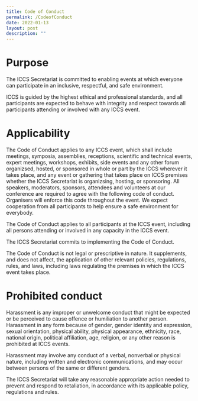 ```yaml
---
title: Code of Conduct
permalink: /CodeofConduct
date: 2022-01-13
layout: post
description: ""
---
```

# Purpose

The ICCS Secretariat is committed to enabling events at which everyone can participate in an inclusive, respectful, and safe environment.

ICCS is guided by the highest ethical and professional standards, and all participants are expected to behave with integrity and respect towards all participants attending or involved with any ICCS event.

# Applicability

The Code of Conduct applies to any ICCS event, which shall include meetings, symposia, assemblies, receptions, scientific and technical events, expert meetings, workshops, exhibits, side events and any other forum organizsed, hosted, or sponsored in whole or part by the ICCS wherever it takes place, and any event or gathering that takes place on ICCS premises whether the ICCS Secretariat is organizsing, hosting, or sponsoring. All speakers, moderators, sponsors, attendees and volunteers at our conference are required to agree with the following code of conduct. Organisers will enforce this code throughout the event. We expect cooperation from all participants to help ensure a safe environment for everybody.

The Code of Conduct applies to all participants at the ICCS event, including all persons attending or involved in any capacity in the ICCS event.

The ICCS Secretariat commits to implementing the Code of Conduct.

The Code of Conduct is not legal or prescriptive in nature. It supplements, and does not affect, the application of other relevant policies, regulations, rules, and laws, including laws regulating the premises in which the ICCS event takes place.

# Prohibited conduct

Harassment is any improper or unwelcome conduct that might be expected or be perceived to cause offence or humiliation to another person. Harassment in any form because of gender, gender identity and expression, sexual orientation, physical ability, physical appearance, ethnicity, race, national origin, political affiliation, age, religion, or any other reason is prohibited at ICCS events.

Harassment may involve any conduct of a verbal, nonverbal or physical nature, including written and electronic communications, and may occur between persons of the same or different genders.

The ICCS Secretariat will take any reasonable appropriate action needed to prevent and respond to retaliation, in accordance with its applicable policy, regulations and rules.
